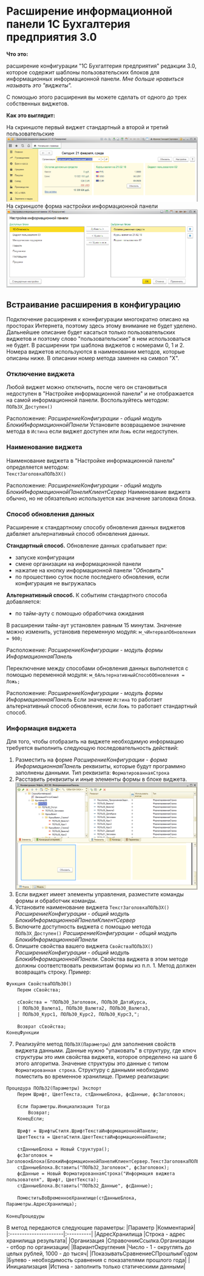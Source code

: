 # Расширение информационной панели 1С Бухгалтерия предприятия 3.0

__Что это:__

расширение конфигурации "1С Бухгалтерия предприятия" редакции 3.0, которое содержит шаблоны пользовательских блоков для информационных информационной панели. _Мне больше нравиться называть это "виджеты"._

С помощью этого расширения вы можете сделать от одного до трех собственных виджетов.

__Как это выглядит:__

На скриншоте первый виджет стандартный а второй и третий пользовательские
![скриншот 1](./PIC/pic01.png)
На скриншоте форма настройки информационной панели
![скриншот 1](./PIC/pic02.png)

## Встраивание расширения в конфигурацию
Подключение расширения к коннфигурации многократно описано на просторах Интернета, поэтому здесь этому внимание не будет уделено. Дальнейшее описание будет касаться только пользовательских виджетов и поэтому слово "пользовательские" в нем использоваться не будет. В расширении три шаблона виджетов с номерами 0, 1 и 2. Номера виджетов используются в наименовании методов, которые описаны ниже. В описании номер метода заменен на символ "Х".

### Отключение виджета
Любой виджет можно отключить, после чего он становиться недоступен в "Настройке информационной панели" и не отображается на самой информационной панели. Воспользуйтесь методом:  
`ПОЛЬЗX_Доступен()`

Расположение: _РасширениеКонфигурации - общий модуль БлокиИнформационнойПанели_
Установите возвращаемое значение метода в `Истина` если виджет доступен или `Ложь` если недоступен.

### Наименование виджета
Наименование виджета в "Настройке информационной панели" определяется методом:  
`ТекстЗаголовкаПОЛЬЗX()`

Расположение: _РасширениеКонфигурации - общий модуль БлокиИнформационнойПанелиКлиентСервер_ Наименование виджета обычно, но не обязательно используется как значение заголовка блока.

### Способ обновления данных
Расширение к стандартному способу обновления данных виджетов дабвляет альтернативный способ обновления данных.

__Стандартный способ.__ Обновление данных срабатывает при:
* запуске конфигурации
* смене организации на информационной панели
* нажатие на кнопку информационной панели "_Обновить_"
* по прошествию суток после последнего обновления, если конфигурация не выгружалась

__Альтернативный способ.__ К событиям стандартного способа добавляется:
* по тайм-ауту с помощью обработчика ожидания

В расширении тайм-аут установлен равным 15 минутам. Значение можно изменить, установив переменную модуля:
`м_чИнтервалОбновления = 900;`

Расположение: _РасширениеКонфигурации - модуль формы ИнформационнаяПанель_

Переключение между способами обновления данных выполняется с помощью переменной модуля:
`м_бАльтернативныйСпособОбновления = Ложь;`

Расположение: _РасширениеКонфигурации - модуль формы ИнформационнаяПанель_ Если значение `Истина` то работает альтернативный способ обновления, если `Ложь` то работает стандартный способ.

### Информация виджета
Для того, чтобы отобразить на виджете необходимую информацию требуется выполнить следующую последовательность действий:
1. Разместить на форме _РасширениеКонфигурации - форма ИнформационнаяПанель_ реквизиты, которые будут программно заполнены данными. Тип реквизита: `ФорматированнаяСтрока` 
2. Расставить реквизиты и иные элементы формы в блоке виджета. ![Реквизиты и элементы виджета](./PIC/pic03.png)
3. Если виджет имеет элементы управления, разместите команды формы и обработчик команды.
4. Установите наименование виджета `ТекстЗаголовкаПОЛЬЗХ()` _РасширениеКонфигурации - общий модуль БлокиИнформационнойПанелиКлиентСервер_
5. Включите доступность виджета с помощью метода `ПОЛЬЗХ_Доступен()` _РасширениеКонфигурации - общий модуль БлокиИнформационнойПанели_
6. Опишите свойства вашего виджета `СвойстваПОЛЬЗX()` _РасширениеКонфигурации - общий модуль БлокиИнформационнойПанели_. Свойства виджета в этом методе должны соответствовать реквизитам формы из п.п. 1. Метод должен возвращать строку. Пример:  
``` bsl
Функция СвойстваПОЛЬЗ0()
	Перем сСвойства;
	
	сСвойства = "ПОЛЬЗ0_Заголовок, ПОЛЬЗ0_ДатаКурса,
	| ПОЛЬЗ0_Валюта1, ПОЛЬЗ0_Валюта2, ПОЛЬЗ0_Валюта3,
	| ПОЛЬЗ0_Курс1, ПОЛЬЗ0_Курс2, ПОЛЬЗ0_Курс3,";
	
	Возврат сСвойства;
КонецФункции
```
7. Реализуйте метод `ПОЛЬЗХ(Параметры)` для заполнения свойств виджета данными. Данные нужно "упаковать" в структуру, где ключ структуры это имя свойства виджета, которое определено на шаге 6 этого алгоритма. Значение структуры это данные с типом `Форматированная строка`. Структуру с данными необходимо поместить во временное хранилище. Пример реализации:
```bsl
Процедура ПОЛЬЗ2(Параметры) Экспорт	
	Перем Шрифт, ЦветТекста, стДанныеБлока, фсДанные, фсЗаголовок;
	
	Если Параметры.Инициализация Тогда
		Возврат;
	КонецЕсли;
	
	Шрифт = ШрифтыСтиля.ШрифтТекстаИнформационнойПанели;
	ЦветТекста = ЦветаСтиля.ЦветТекстаИнформационнойПанели;
	
	стДанныеБлока = Новый Структура();
	фсЗаголовок = ЗаголовокБлока(БлокиИнформационнойПанелиКлиентСервер.ТекстЗаголовкаПОЛЬЗ1());
	стДанныеБлока.Вставить("ПОЛЬЗ2_Заголовок", фсЗаголовок);
	фсДанные = Новый ФорматированнаяСтрока("Информация виджета пользователя", Шрифт, ЦветТекста);
	стДанныеБлока.Вставить("ПОЛЬЗ2_Данные", фсДанные);
	
	ПоместитьВоВременноеХранилище(стДанныеБлока, Параметры.АдресХранилища);
	
КонецПроцедуры
```
В метод передаются следующие параметры:
|Параметр				|Комментарий|
|:----------------------|:----------|
|АдресХранилища 		|Строка - адрес хранилища результата|
|Организация 			|СправочникСсылка.Организации - отбор по организации|
|ВариантОкругления 		|Число - 1 - округлять до целых рублей, 1000 - до тысяч| 
|ПоказыватьСравнениеСПрошлымГодом |Булево - необходимость сравнения с показателями прошлого года|
|Инициализация 			|Истина - заполнить только статическими данными|
